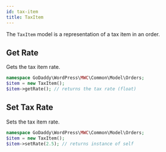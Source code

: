 ```yaml
---
id: tax-item
title: TaxItem
---
```


The `TaxItem` model is a representation of a tax item in an order.

## Get Rate

Gets the tax item rate.

```php
namespace GoDaddy\WordPress\MWC\Common\Model\Orders;
$item = new TaxItem();
$item->getRate(); // returns the tax rate (float)
```

## Set Tax Rate

Sets the tax item rate.

```php
namespace GoDaddy\WordPress\MWC\Common\Model\Orders;
$item = new TaxItem();
$item->setRate(2.5); // returns instance of self
```
